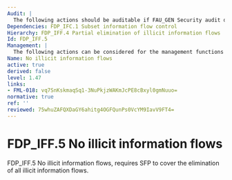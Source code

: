 ```yaml
---
Audit: |
  The following actions should be auditable if FAU_GEN Security audit data generation is included in the PP, PP-Module, functional package or ST: a) minimal: Decisions to permit requested information flows; b) basic: All decisions on requests for information flow; c) detailed: The specific security attributes used in making an information flow enforcement decision; d) detailed: Some specific subsets of the information that has flowed based upon policy goals.
Dependencies: FDP_IFC.1 Subset information flow control
Hierarchy: FDP_IFF.4 Partial elimination of illicit information flows
Id: FDP_IFF.5
Management: |
  The following actions can be considered for the management functions in FMT: a) there are no management activities foreseen.
Name: No illicit information flows
active: true
derived: false
level: 1.47
links:
- FML-018: vq7SnKskmaqSq1-3NuPkjzWAKmJcPE8cBxyl0gmNuuo=
normative: true
ref: ''
reviewed: 75whuZAFQXDaGY6ahitg4OGFQunPs0VcYM9IavV9FT4=
---
```


# FDP_IFF.5 No illicit information flows

FDP_IFF.5 No illicit information flows, requires SFP to cover the elimination of all illicit information flows.
